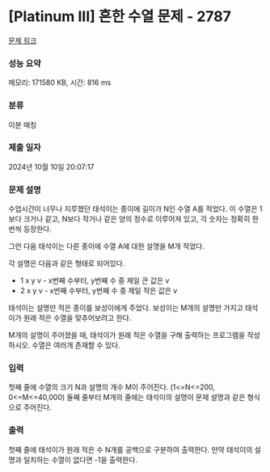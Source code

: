 # [Platinum III] 흔한 수열 문제 - 2787 

[문제 링크](https://www.acmicpc.net/problem/2787) 

### 성능 요약

메모리: 171580 KB, 시간: 816 ms

### 분류

이분 매칭

### 제출 일자

2024년 10월 10일 20:07:17

### 문제 설명

<p>수업시간이 너무나 지루했던 태석이는 종이에 길이가 N인 수열 A를 적었다. 이 수열은 1보다 크거나 같고, N보다 작거나 같은 양의 정수로 이루어져 있고, 각 숫자는 정확히 한 번씩 등장한다.</p>

<p>그런 다음 태석이는 다른 종이에 수열 A에 대한 설명을 M개 적었다.</p>

<p>각 설명은 다음과 같은 형태로 되어있다.</p>

<ul>
	<li>1 x y v - x번째 수부터, y번째 수 중 제일 큰 값은 v</li>
	<li>2 x y v - x번째 수부터, y번째 수 중 제일 작은 값은 v</li>
</ul>

<p>태석이는 설명만 적은 종이를 보성이에게 주었다. 보성이는 M개의 설명만 가지고 태석이가 원래 적은 수열을 맞추어보려고 한다.</p>

<p>M개의 설명이 주어졌을 때, 태석이가 원래 적은 수열을 구해 출력하는 프로그램을 작성하시오. 수열은 여러개 존재할 수 있다.</p>

### 입력 

 <p>첫째 줄에 수열의 크기 N과 설명의 개수 M이 주어진다. (1<=N<=200, 0<=M<=40,000) 둘째 줄부터 M개의 줄에는 태석이의 설명이 문제 설명과 같은 형식으로 주어진다.</p>

### 출력 

 <p>첫째 줄에 태석이가 원래 적은 수 N개를 공백으로 구분하여 출력한다. 만약 태석이의 설명과 일치하는 수열이 없다면 -1을 출력한다.</p>

